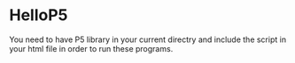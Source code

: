 # HelloP5

You need to have P5 library in your current directry and include the script in your html file in order to run these programs.

